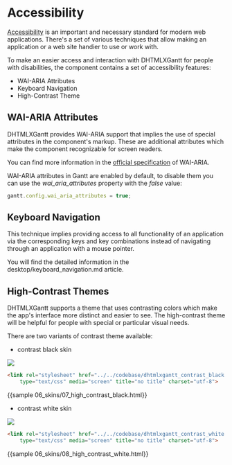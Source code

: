 Accessibility
=================

[Accessibility](https://www.w3.org/WAI/intro/accessibility.php) is an important and necessary standard for modern web applications. 
There's a set of various techniques that allow making an application or a web site handier to use or work with. 

To make an easier access and interaction with DHTMLXGantt for people with disabilities, the component contains a set of accessibility features:

- WAI-ARIA Attributes
- Keyboard  Navigation
- High-Сontrast Theme

WAI-ARIA Attributes
----------------------

DHTMLXGantt provides WAI-ARIA support that implies the use of special attributes in the component's markup.
These are additional attributes which make the component recognizable for screen readers. 

You can find more information in the [official specification](https://www.w3.org/WAI/intro/aria) of WAI-ARIA.

WAI-ARIA attributes in Gantt are enabled by default, to disable them you can use the *wai_aria_attributes* property with the *false* value:

~~~js
gantt.config.wai_aria_attributes = true;
~~~

Keyboard Navigation
-------------------

This technique implies providing access to all functionality of an application via the corresponding keys and key combinations
instead of navigating through an application with a mouse pointer.  

You will find the detailed information in the desktop/keyboard_navigation.md article.

High-Сontrast Themes
--------------------

DHTMLXGantt supports a theme that uses contrasting colors which make the app's interface more distinct and easier to see.
The high-contrast theme will be helpful for people with special or particular visual needs.

There are two variants of contrast theme available: 

- contrast black skin

<img src="desktop/contrast_black_skin.png">

~~~html
<link rel="stylesheet" href="../../codebase/dhtmlxgantt_contrast_black.css" 
	type="text/css" media="screen" title="no title" charset="utf-8">
~~~

{{sample 06_skins/07_high_contrast_black.html}}

- contrast white skin

<img src="desktop/contrast_white_skin.png">

~~~html
<link rel="stylesheet" href="../../codebase/dhtmlxgantt_contrast_white.css" 
    type="text/css" media="screen" title="no title" charset="utf-8">
~~~

{{sample 06_skins/08_high_contrast_white.html}}